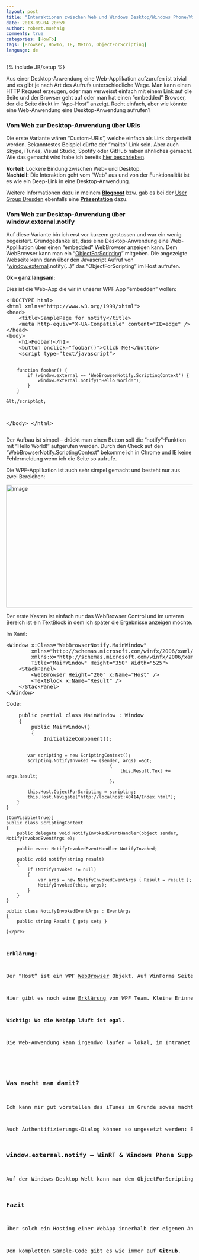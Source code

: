 ```yaml
---
layout: post
title: "Interaktionen zwischen Web und Windows Desktop/Windows Phone/WinRT mit ObjectForScripting & window.external.notify"
date: 2013-09-04 20:59
author: robert.muehsig
comments: true
categories: [HowTo]
tags: [Browser, HowTo, IE, Metro, ObjectForScripting]
language: de
---
```

{% include JB/setup %}
<p>Aus einer Desktop-Anwendung eine Web-Applikation aufzurufen ist trivial und es gibt je nach Art des Aufrufs unterschiedliche Wege. Man kann einen HTTP Request erzeugen, oder man verweisst einfach mit einem Link auf die Seite und der Browser geht auf oder man hat einen “embedded” Browser, der die Seite direkt im “App-Host” anzeigt. Recht einfach, aber wie könnte eine Web-Anwendung eine Desktop-Anwendung aufrufen? </p> <h3>Vom Web zur Desktop-Anwendung über URIs</h3> <p> Die erste Variante wären “Custom-URIs”, welche einfach als Link dargestellt werden. Bekanntestes Beispiel dürfte der “mailto” Link sein. Aber auch Skype, iTunes, Visual Studio, Spotify oder GitHub haben ähnliches gemacht. Wie das gemacht wird habe ich bereits <a href="{{BASE_PATH}}/2013/08/04/custom-uri-handler-aus-dem-web-mit-dem-desktop-reden-so-wie-spotify-github-for-windows/">hier beschrieben</a>.</p> <p><strong>Vorteil:</strong> Lockere Bindung zwischen Web- und Desktop.<br><strong>Nachteil:</strong> Die Interaktion geht vom “Web” aus und von der Funktionalität ist es wie ein Deep-Link in eine Desktop-Anwendung.</p> <p>Weitere Informationen dazu in meinem <a href="{{BASE_PATH}}/2013/08/04/custom-uri-handler-aus-dem-web-mit-dem-desktop-reden-so-wie-spotify-github-for-windows/"><strong>Blogpost</strong></a> bzw. gab es bei der <a href="http://dd-dotnet.de/">User Group Dresden</a> ebenfalls eine <a href="http://de.slideshare.net/dd.dotnet/deeplinking-in-eine-winformsanwendung?from=ss_embed"><strong>Präsentation</strong></a> dazu.</p> <h3>Vom Web zur Desktop-Anwendung über window.external.notify</h3> <p>Auf diese Variante bin ich erst vor kurzem gestossen und war ein wenig begeistert. Grundgedanke ist, dass eine Desktop-Anwendung eine Web-Applikation über einen “embedded” WebBrowser anzeigen kann. Dem WebBrowser kann man ein “<a href="http://msdn.microsoft.com/en-us/library/system.windows.forms.webbrowser.objectforscripting.aspx">ObjectForScripting</a>” mitgeben. Die angezeigte Webseite kann dann über den Javascript Aufruf von “<a href="http://msdn.microsoft.com/en-us/library/ie/ms535246(v=vs.85).aspx">window.external</a>.notify(…)” das “ObjectForScripting” im Host aufrufen. </p> <p><strong>Ok – ganz langsam:</strong></p> <p>Dies ist die Web-App die wir in unserer WPF App “embedden” wollen:</p><pre class="brush: csharp; auto-links: true; collapse: false; first-line: 1; gutter: true; html-script: false; light: false; ruler: false; smart-tabs: true; tab-size: 4; toolbar: true;">&lt;!DOCTYPE html&gt;
&lt;html xmlns="http://www.w3.org/1999/xhtml"&gt;
&lt;head&gt;
    &lt;title&gt;SamplePage for notify&lt;/title&gt;
    &lt;meta http-equiv="X-UA-Compatible" content="IE=edge" /&gt; 
&lt;/head&gt;
&lt;body&gt;
    &lt;h1&gt;Foobar!&lt;/h1&gt;
    &lt;button onclick="foobar()"&gt;Click Me!&lt;/button&gt;
    &lt;script type="text/javascript"&gt;

        function foobar() {
            if (window.external == 'WebBrowserNotify.ScriptingContext') {
                window.external.notify("Hello World!");
            }
        }

    &lt;/script&gt;
&lt;/body&gt;
&lt;/html&gt;
</pre>
<p>Der Aufbau ist simpel – drückt man einen Button soll die “notify”-Funktion mit “Hello World!” aufgerufen werden. Durch den Check auf den “WebBrowserNotify.ScriptingContext” bekomme ich in Chrome und IE keine Fehlermeldung wenn ich die Seite so aufrufe.</p>
<p>Die WPF-Applikation ist auch sehr simpel gemacht und besteht nur aus zwei Bereichen:</p>
<p><a href="{{BASE_PATH}}/assets/wp-images-de/image1918.png"><img title="image" style="border-top: 0px; border-right: 0px; border-bottom: 0px; border-left: 0px; display: inline" border="0" alt="image" src="{{BASE_PATH}}/assets/wp-images-de/image_thumb1057.png" width="516" height="332"></a> </p>
<p>Der erste Kasten ist einfach nur das WebBrowser Control und im unteren Bereich ist ein TextBlock in dem ich später die Ergebnisse anzeigen möchte.</p>
<p>Im Xaml:</p><pre class="brush: csharp; auto-links: true; collapse: false; first-line: 1; gutter: true; html-script: false; light: false; ruler: false; smart-tabs: true; tab-size: 4; toolbar: true;">&lt;Window x:Class="WebBrowserNotify.MainWindow"
        xmlns="http://schemas.microsoft.com/winfx/2006/xaml/presentation"
        xmlns:x="http://schemas.microsoft.com/winfx/2006/xaml"
        Title="MainWindow" Height="350" Width="525"&gt;
    &lt;StackPanel&gt;
        &lt;WebBrowser Height="200" x:Name="Host" /&gt;
        &lt;TextBlock x:Name="Result" /&gt;
    &lt;/StackPanel&gt;
&lt;/Window&gt;
</pre>
<p>Code:</p><pre class="brush: csharp; auto-links: true; collapse: false; first-line: 1; gutter: true; html-script: false; light: false; ruler: false; smart-tabs: true; tab-size: 4; toolbar: true;">    public partial class MainWindow : Window
    {
        public MainWindow()
        {
            InitializeComponent();

            var scripting = new ScriptingContext();
            scripting.NotifyInvoked += (sender, args) =&gt;
                                           {
                                               this.Result.Text += args.Result;
                                           };

            this.Host.ObjectForScripting = scripting;
            this.Host.Navigate("http://localhost:40414/Index.html");
        }
    }

    [ComVisible(true)]
    public class ScriptingContext
    {
        public delegate void NotifyInvokedEventHandler(object sender, NotifyInvokedEventArgs e);

        public event NotifyInvokedEventHandler NotifyInvoked;

        public void notify(string result)
        {
            if (NotifyInvoked != null)
            {
                var args = new NotifyInvokedEventArgs { Result = result };
                NotifyInvoked(this, args);
            }
        }
    }

    public class NotifyInvokedEventArgs : EventArgs
    {
        public string Result { get; set; }

    }</pre>
<p><strong>Erklärung: </strong></p>
<p>Der “Host” ist ein WPF <a href="http://msdn.microsoft.com/en-us/library/system.windows.controls.webbrowser.aspx">WebBrowser</a> Objekt. Auf WinForms Seite gibt es sogar noch ein “mächtigeres” <a href="http://msdn.microsoft.com/en-us/library/system.windows.forms.webbrowser.aspx">Control</a>. Diesem geben wir ein “ObjectForScripting” mit. Dies muss “ComVisible” sein und hat per Konvention eine Methode “notify”.<strong> Das ist genau die Methode die aus dem Javascript aufgerufen wird.</strong> Im ScriptingContext habe ich nur noch ein <a href="{{BASE_PATH}}/2008/07/12/howto-eigene-net-events-definieren-und-mit-unit-tests-testen/">Event definiert</a> und darauf registriert sich der Code. Am Ende wird bei jedem Klick in der WebApp das Ergebnis in der WPF-Anwendung ausgegeben.</p>
<p>Hier gibt es noch eine <a href="http://blogs.msdn.com/b/wpf/archive/2011/05/27/how-does-wpf-webbrowser-control-handle-window-external-notify.aspx">Erklärung</a> von WPF Team. Kleine Erinnerung: In der Web-Anwendung habe ich external == “WebBrowserNotify.ScriptingContext” abgefragt – dies ist einfach nur der Namespace + der Klassenname des “ObjectForScripting”. Man kann diese Abfrage aber auch anders gestalten.</p>
<p><strong>Wichtig: Wo die WebApp läuft ist egal. </strong></p>
<p>Die Web-Anwendung kann irgendwo laufen – lokal, im Intranet oder irgendwo anders. Im Grunde ist es ein normaler WebBrowser welcher in der Anwendung genutzt wird, nur das noch zusätzlich ein Objekt mitgegeben wird, welches aus dem Javascript aufgerufen werden kann.</p>
<h3></h3>
<h3>Was macht man damit?</h3>
<p>Ich kann mir gut vorstellen das iTunes im Grunde sowas macht. Soweit ich dies mal beobachtet hab ist der iTunes Client auch nur ein “Browser”. Um bestimmte Daten von der Web-Anwendung an den Host weiterzugeben wäre so eine Variante vorstellbar.</p>
<p>Auch Authentifizierungs-Dialog können so umgesetzt werden: Ein Fat-Client authentifiziert sich damit gegen eine Web-Anwendung und nach der Authentifizierung wird die “notify” Methode im Fat-Client aufgerufen. Dies ist die Mechanik die sich auch Microsoft mit der <a href="http://msdn.microsoft.com/en-us/library/windowsazure/jj573266.aspx">Azure Authentication Library</a> zunutze macht. Ein iOS Entwickler hat dieses Vorgehen sogar <a href="http://www.stevesaxon.me/posts/2011/window-external-notify-in-ios-uiwebview/">im UIWebView zum Laufen gebracht</a>. </p>
<h3>window.external.notify – WinRT &amp; Windows Phone Support</h3>
<p>Auf der Windows-Desktop Welt kann man dem ObjectForScripting beliebige Methoden mitgeben. Auf WinRT und Windows Phone gelang es mir aber nur mit der “notify” Methode – andere Methoden waren nicht unterstützt. Aber man kann beliebige Daten über diese Methode tunneln (z.B. als JSON). Wie oben bereits verlinkt geht es wohl über Tricks auch mit <a href="http://www.stevesaxon.me/posts/2011/window-external-notify-in-ios-uiwebview/">iOS</a>.</p>
<h3>Fazit</h3>
<p>Über solch ein Hosting einer WebApp innerhalb der eigenen Anwendung kann man recht interessante Szenarios abdecken. </p>
<p>Den kompletten Sample-Code gibt es wie immer auf <a href="https://github.com/Code-Inside/Samples/tree/master/2013/WebBrowserNotify"><strong>GitHub</strong></a>.</p>

